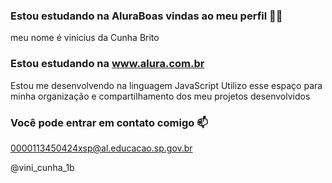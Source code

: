 ### Estou estudando na AluraBoas vindas ao meu perfil 💙💙

meu nome é vinicius da Cunha Brito

### Estou estudando na www.alura.com.br
Estou me desenvolvendo na linguagem JavaScript
Utilizo esse espaço para minha organização e compartilhamento dos meu projetos desenvolvidos

### Você pode entrar em contato comigo 📫
0000113450424xsp@al.educacao.sp.gov.br

@vini_cunha_1b
